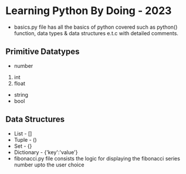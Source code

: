 # Learning Python By Doing - 2023
* basics.py file has all the basics of python covered such as python() function, data types & data structures e.t.c with detailed comments.
## Primitive Datatypes
* number
1. int
2. float
* string
* bool
## Data Structures
* List - []
* Tuple - ()
* Set - {}
* Dictionary - {'key':'value'}
* fibonacci.py file consists the logic for displaying the fibonacci series number upto the user choice